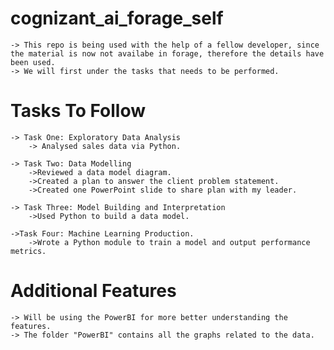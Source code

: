 # cognizant_ai_forage_self 

    -> This repo is being used with the help of a fellow developer, since the material is now not availabe in forage, therefore the details have been used. 
    -> We will first under the tasks that needs to be performed. 


# Tasks To Follow

    -> Task One: Exploratory Data Analysis
        -> Analysed sales data via Python.

    -> Task Two: Data Modelling
        ->Reviewed a data model diagram.
        ->Created a plan to answer the client problem statement.
        ->Created one PowerPoint slide to share plan with my leader.

    -> Task Three: Model Building and Interpretation
        ->Used Python to build a data model.

    ->Task Four: Machine Learning Production.
        ->Wrote a Python module to train a model and output performance metrics.

# Additional Features
    -> Will be using the PowerBI for more better understanding the features.
    -> The folder "PowerBI" contains all the graphs related to the data. 
    